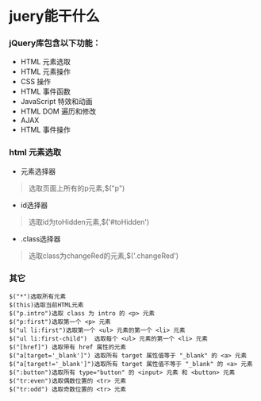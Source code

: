# juery能干什么
### jQuery库包含以下功能：
* HTML 元素选取
* HTML 元素操作
* CSS 操作
* HTML 事件函数
* JavaScript 特效和动画
* HTML DOM 遍历和修改
* AJAX
* HTML 事件操作

### html 元素选取
* 元素选择器 
> 选取页面上所有的p元素,$("p")
* id选择器
> 选取id为toHidden元素,$('#toHidden')
* .class选择器
> 选取class为changeRed的元素,$('.changeRed')
### 其它
    $("*")选取所有元素	
    $(this)选取当前HTML元素
    $("p.intro")选取 class 为 intro 的 <p> 元素
    $("p:first")选取第一个 <p> 元素
    $("ul li:first")选取第一个 <ul> 元素的第一个 <li> 元素	
    $("ul li:first-child")	选取每个 <ul> 元素的第一个 <li> 元素	
    $("[href]")	选取带有 href 属性的元素	
    $("a[target='_blank']")	选取所有 target 属性值等于 "_blank" 的 <a> 元素	
    $("a[target!='_blank']")选取所有 target 属性值不等于 "_blank" 的 <a> 元素	
    $(":button")选取所有 type="button" 的 <input> 元素 和 <button> 元素	
    $("tr:even")选取偶数位置的 <tr> 元素	
    $("tr:odd")	选取奇数位置的 <tr> 元素